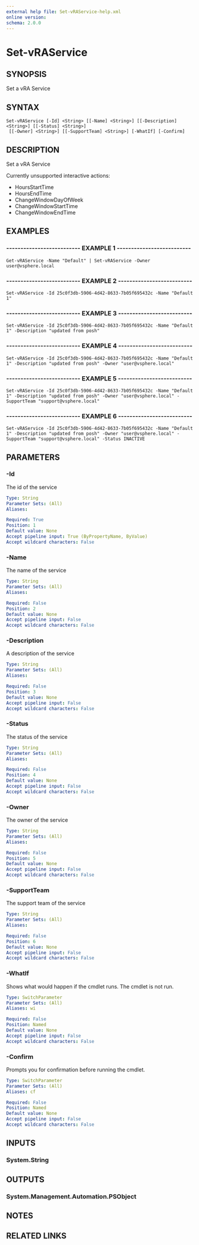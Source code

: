 ```yaml
---
external help file: Set-vRAService-help.xml
online version: 
schema: 2.0.0
---
```


# Set-vRAService

## SYNOPSIS
Set a vRA Service

## SYNTAX

```
Set-vRAService [-Id] <String> [[-Name] <String>] [[-Description] <String>] [[-Status] <String>]
 [[-Owner] <String>] [[-SupportTeam] <String>] [-WhatIf] [-Confirm]
```

## DESCRIPTION
Set a vRA Service

Currently unsupported interactive actions:

* HoursStartTime
* HoursEndTime
* ChangeWindowDayOfWeek
* ChangeWindowStartTime
* ChangeWindowEndTime

## EXAMPLES

### -------------------------- EXAMPLE 1 --------------------------
```
Get-vRAService -Name "Default" | Set-vRAService -Owner user@vsphere.local
```

### -------------------------- EXAMPLE 2 --------------------------
```
Set-vRAService -Id 25c0f3db-5906-4d42-8633-7b05f695432c -Name "Default 1"
```

### -------------------------- EXAMPLE 3 --------------------------
```
Set-vRAService -Id 25c0f3db-5906-4d42-8633-7b05f695432c -Name "Default 1" -Description "updated from posh"
```

### -------------------------- EXAMPLE 4 --------------------------
```
Set-vRAService -Id 25c0f3db-5906-4d42-8633-7b05f695432c -Name "Default 1" -Description "updated from posh" -Owner "user@vsphere.local"
```

### -------------------------- EXAMPLE 5 --------------------------
```
Set-vRAService -Id 25c0f3db-5906-4d42-8633-7b05f695432c -Name "Default 1" -Description "updated from posh" -Owner "user@vsphere.local" -SupportTeam "support@vsphere.local"
```

### -------------------------- EXAMPLE 6 --------------------------
```
Set-vRAService -Id 25c0f3db-5906-4d42-8633-7b05f695432c -Name "Default 1" -Description "updated from posh" -Owner "user@vsphere.local" -SupportTeam "support@vsphere.local" -Status INACTIVE
```

## PARAMETERS

### -Id
The id of the service

```yaml
Type: String
Parameter Sets: (All)
Aliases: 

Required: True
Position: 1
Default value: None
Accept pipeline input: True (ByPropertyName, ByValue)
Accept wildcard characters: False
```

### -Name
The name of the service

```yaml
Type: String
Parameter Sets: (All)
Aliases: 

Required: False
Position: 2
Default value: None
Accept pipeline input: False
Accept wildcard characters: False
```

### -Description
A description of the service

```yaml
Type: String
Parameter Sets: (All)
Aliases: 

Required: False
Position: 3
Default value: None
Accept pipeline input: False
Accept wildcard characters: False
```

### -Status
The status of the service

```yaml
Type: String
Parameter Sets: (All)
Aliases: 

Required: False
Position: 4
Default value: None
Accept pipeline input: False
Accept wildcard characters: False
```

### -Owner
The owner of the service

```yaml
Type: String
Parameter Sets: (All)
Aliases: 

Required: False
Position: 5
Default value: None
Accept pipeline input: False
Accept wildcard characters: False
```

### -SupportTeam
The support team of the service

```yaml
Type: String
Parameter Sets: (All)
Aliases: 

Required: False
Position: 6
Default value: None
Accept pipeline input: False
Accept wildcard characters: False
```

### -WhatIf
Shows what would happen if the cmdlet runs.
The cmdlet is not run.

```yaml
Type: SwitchParameter
Parameter Sets: (All)
Aliases: wi

Required: False
Position: Named
Default value: None
Accept pipeline input: False
Accept wildcard characters: False
```

### -Confirm
Prompts you for confirmation before running the cmdlet.

```yaml
Type: SwitchParameter
Parameter Sets: (All)
Aliases: cf

Required: False
Position: Named
Default value: None
Accept pipeline input: False
Accept wildcard characters: False
```

## INPUTS

### System.String

## OUTPUTS

### System.Management.Automation.PSObject

## NOTES

## RELATED LINKS

